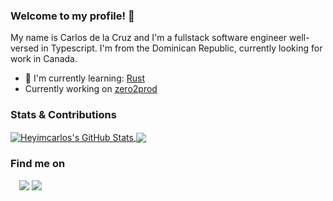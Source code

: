 ### Welcome to my profile! 👋

My name is Carlos de la Cruz and I'm a fullstack software engineer well-versed in Typescript. I'm from the Dominican Republic, currently looking for work in Canada.
  <!-- - Currently working at [Exactera](https://exactera.com/) -->
  - 🔭 I'm currently learning: [Rust](https://rust.dev/)
  - Currently working on [zero2prod](https://github.com/heyimcarlos/zero2prod)

<!-- ### 🔧 Technologies & Tools -->



### Stats & Contributions
<a href="https://github.com/heyimcarlos/heyimcarlos">
  <img align="center" src="https://github-readme-stats.vercel.app/api/?username=heyimcarlos&hide=css,html&show_icons=true&line_height=27&count_private=true&title_color=41b783&text_color=c9cacc&icon_color=2bbc8a&bg_color=1d1f21" alt="Heyimcarlos's GitHub Stats" />
</a>

<a href="https://github.com/heyimcarlos/heyimcarlos">
  <img align="center" src="https://github-readme-stats.vercel.app/api/top-langs/?username=heyimcarlos&hide=css,html&title_color=41b783&text_color=c9cacc&icon_color=41b783&bg_color=1d1f21&langs_count=3" />
</a>


### Find me on
<p style="margin:1em;">
  <a href="https://www.linkedin.com/in/carlos-dev/" rel="nofollow"><img src="https://img.shields.io/badge/-Linkedin-008B8B?style=flat&amp;logo=appveyor=&amp;logoColor=white" style="max-width:100%;"></a>
  <a href="https://mail.google.com/mail/u/0/?fs=1&tf=cm&source=mailto&to=me@heyimcarlos.dev" rel="nofollow"><img src="https://img.shields.io/badge/-Email-008B8B?style=flat&amp;logo=appveyor=&amp;logoColor=white" style="max-width:100%;"></a>
</p>
